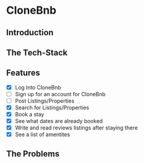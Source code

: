 # CloneBnb

## Introduction

## The Tech-Stack

## Features

- [X] Log Into CloneBnb
- [ ] Sign up for an account for CloneBnb
- [ ] Post Listings/Properties
- [X] Search for Listings/Properties 
- [X] Book a stay
- [X] See what dates are already booked
- [X] Write and read reviews listings after staying there
- [X] See a list of amentites

## The Problems
